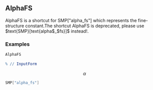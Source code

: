 ##  AlphaFS 

AlphaFS  is a shortcut for SMP["alpha_fs"] which represents the fine-structure constant.The shortcut AlphaFS is deprecated, please use $text{SMP}[text{alpha$_$fs}]$ instead!.

###  Examples 

```mathematica
AlphaFS 
 
% // InputForm
```

$$\alpha$$

```mathematica
SMP["alpha_fs"]
```